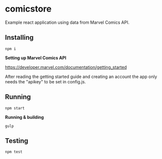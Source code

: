 # comicstore
Example react application using data from Marvel Comics API.

## Installing

```
npm i
```

**Setting up Marvel Comics API**

https://developer.marvel.com/documentation/getting_started

After reading the getting started guide and creating an account the app only needs the "apikey" to be set in config.js.

## Running

```
npm start
```

**Running & building**

```
gulp
```

## Testing

```
npm test
```

